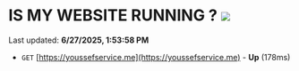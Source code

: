 # IS MY WEBSITE RUNNING ? [![](https://img.shields.io/static/v1?label=Sponsor&message=%E2%9D%A4&logo=GitHub&color=%23fe8e86)](https://github.com/sponsors/Youssef-Lehmam)

Last updated: **6/27/2025, 1:53:58 PM**

- `GET` [https://youssefservice.me](https://youssefservice.me) - **Up** (178ms)
